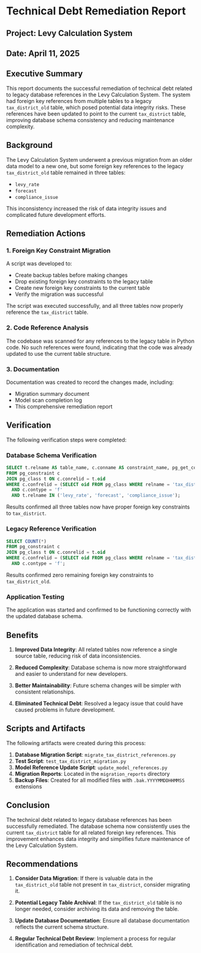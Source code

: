 # Technical Debt Remediation Report

## Project: Levy Calculation System
## Date: April 11, 2025

## Executive Summary

This report documents the successful remediation of technical debt related to legacy database references in the Levy Calculation System. The system had foreign key references from multiple tables to a legacy `tax_district_old` table, which posed potential data integrity risks. These references have been updated to point to the current `tax_district` table, improving database schema consistency and reducing maintenance complexity.

## Background

The Levy Calculation System underwent a previous migration from an older data model to a new one, but some foreign key references to the legacy `tax_district_old` table remained in three tables:
- `levy_rate`
- `forecast`
- `compliance_issue`

This inconsistency increased the risk of data integrity issues and complicated future development efforts.

## Remediation Actions

### 1. Foreign Key Constraint Migration

A script was developed to:
- Create backup tables before making changes
- Drop existing foreign key constraints to the legacy table
- Create new foreign key constraints to the current table
- Verify the migration was successful

The script was executed successfully, and all three tables now properly reference the `tax_district` table.

### 2. Code Reference Analysis

The codebase was scanned for any references to the legacy table in Python code. No such references were found, indicating that the code was already updated to use the current table structure.

### 3. Documentation

Documentation was created to record the changes made, including:
- Migration summary document
- Model scan completion log
- This comprehensive remediation report

## Verification

The following verification steps were completed:

### Database Schema Verification
```sql
SELECT t.relname AS table_name, c.conname AS constraint_name, pg_get_constraintdef(c.oid) AS constraint_definition
FROM pg_constraint c
JOIN pg_class t ON c.conrelid = t.oid
WHERE c.confrelid = (SELECT oid FROM pg_class WHERE relname = 'tax_district')
  AND c.contype = 'f'
  AND t.relname IN ('levy_rate', 'forecast', 'compliance_issue');
```

Results confirmed all three tables now have proper foreign key constraints to `tax_district`.

### Legacy Reference Verification
```sql
SELECT COUNT(*)
FROM pg_constraint c
JOIN pg_class t ON c.conrelid = t.oid
WHERE c.confrelid = (SELECT oid FROM pg_class WHERE relname = 'tax_district_old')
  AND c.contype = 'f';
```

Results confirmed zero remaining foreign key constraints to `tax_district_old`.

### Application Testing

The application was started and confirmed to be functioning correctly with the updated database schema.

## Benefits

1. **Improved Data Integrity**: All related tables now reference a single source table, reducing risk of data inconsistencies.

2. **Reduced Complexity**: Database schema is now more straightforward and easier to understand for new developers.

3. **Better Maintainability**: Future schema changes will be simpler with consistent relationships.

4. **Eliminated Technical Debt**: Resolved a legacy issue that could have caused problems in future development.

## Scripts and Artifacts

The following artifacts were created during this process:

1. **Database Migration Script**: `migrate_tax_district_references.py`
2. **Test Script**: `test_tax_district_migration.py`
3. **Model Reference Update Script**: `update_model_references.py`
4. **Migration Reports**: Located in the `migration_reports` directory
5. **Backup Files**: Created for all modified files with `.bak.YYYYMMDDHHMMSS` extensions

## Conclusion

The technical debt related to legacy database references has been successfully remediated. The database schema now consistently uses the current `tax_district` table for all related foreign key references. This improvement enhances data integrity and simplifies future maintenance of the Levy Calculation System.

## Recommendations

1. **Consider Data Migration**: If there is valuable data in the `tax_district_old` table not present in `tax_district`, consider migrating it.

2. **Potential Legacy Table Archival**: If the `tax_district_old` table is no longer needed, consider archiving its data and removing the table.

3. **Update Database Documentation**: Ensure all database documentation reflects the current schema structure.

4. **Regular Technical Debt Review**: Implement a process for regular identification and remediation of technical debt.